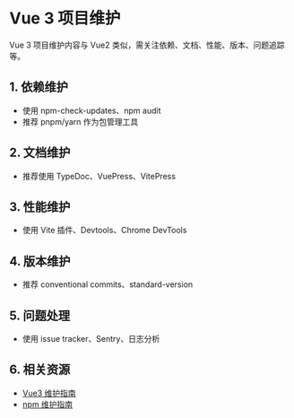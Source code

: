  # Vue 3 项目维护

Vue 3 项目维护内容与 Vue2 类似，需关注依赖、文档、性能、版本、问题追踪等。

## 1. 依赖维护
- 使用 npm-check-updates、npm audit
- 推荐 pnpm/yarn 作为包管理工具

## 2. 文档维护
- 推荐使用 TypeDoc、VuePress、VitePress

## 3. 性能维护
- 使用 Vite 插件、Devtools、Chrome DevTools

## 4. 版本维护
- 推荐 conventional commits、standard-version

## 5. 问题处理
- 使用 issue tracker、Sentry、日志分析

## 6. 相关资源
- [Vue3 维护指南](https://cn.vuejs.org/guide/best-practices/maintenance.html)
- [npm 维护指南](https://docs.npmjs.com/maintaining-packages/)